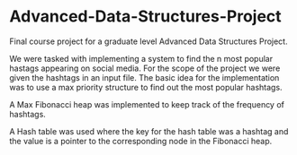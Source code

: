 # Advanced-Data-Structures-Project
Final course project for a graduate level Advanced Data Structures Project.

We were tasked with implementing a system to find the n most popular hastags appearing on social media. For the scope
of the project we were given the hashtags in an input file. The basic idea for the implementation was to use a max priority 
structure to find out the most popular hashtags. 

A Max Fibonacci heap was implemented to keep track of the frequency of hashtags.

A Hash table was used where the key for the hash table was a hashtag and the value is a pointer to the corresponding node
in the Fibonacci heap.
